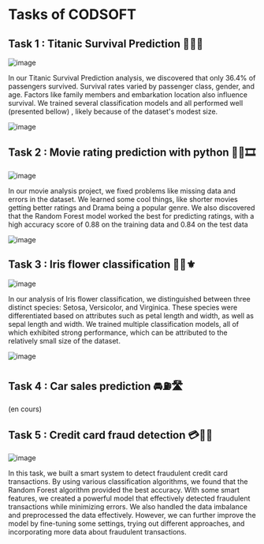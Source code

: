 # Tasks of CODSOFT

## Task 1 : Titanic Survival Prediction 🧊💑🚢

![image](https://github.com/chaymaemerhrioui1/CODSOFT/assets/128318349/45eadcd3-19cf-4590-9c9c-c55066508c04)


In our Titanic Survival Prediction analysis, we discovered that only 36.4% of passengers survived. Survival rates varied by passenger class, gender, and age. Factors like family members and embarkation location also influence survival. We trained several classification models and all performed well (presented bellow) , likely because of the dataset's modest size.

![image](https://github.com/chaymaemerhrioui1/CODSOFT/assets/128318349/8e23624f-02b6-442f-85ac-861d474b2577)

## Task 2 : Movie rating prediction with python 🎥🍿🎞️

![image](https://github.com/chaymaemerhrioui1/CODSOFT/assets/128318349/0982a91b-c5b0-44c7-bae4-d79e5b16fc51)


In our movie analysis project, we fixed problems like missing data and errors in the dataset. We learned some cool things, like shorter movies getting better ratings and Drama being a popular genre. We also discovered that the Random Forest model worked the best for predicting ratings, with a high accuracy score of 0.88 on the training data and 0.84 on the test data

![image](https://github.com/chaymaemerhrioui1/CODSOFT/assets/128318349/be63a543-09dd-4527-bf2d-7267fa9e6cd2)


## Task 3 : Iris flower classification 🥀🌻⚜️

![image](https://github.com/chaymaemerhrioui1/CODSOFT/assets/128318349/d83cb67e-73df-42ac-9397-662f09b8adff)

In our analysis of Iris flower classification, we distinguished between three distinct species: Setosa, Versicolor, and Virginica. These species were differentiated based on attributes such as petal length and width, as well as sepal length and width. We trained multiple classification models, all of which exhibited strong performance, which can be attributed to the relatively small size of the dataset.

![image](https://github.com/chaymaemerhrioui1/CODSOFT/assets/128318349/cdd4bf76-5a8c-4cc1-88d4-4be883249b31)


## Task 4 : Car sales prediction 🚘⛽🛣️

(en cours) 

## Task 5 : Credit card fraud detection 💳🏦💲

![image](https://github.com/chaymaemerhrioui1/CODSOFT/assets/128318349/17829aee-8b0e-43b7-89c3-1e72448f6f0b)


In this task, we built a smart system to detect fraudulent credit card transactions. By using various classification algorithms, we found that the Random Forest algorithm provided the best accuracy. With some smart features, we created a powerful model that effectively detected fraudulent transactions while minimizing errors. We also handled the data imbalance and preprocessed the data effectively. However, we can further improve the model by fine-tuning some settings, trying out different approaches, and incorporating more data about fraudulent transactions.



